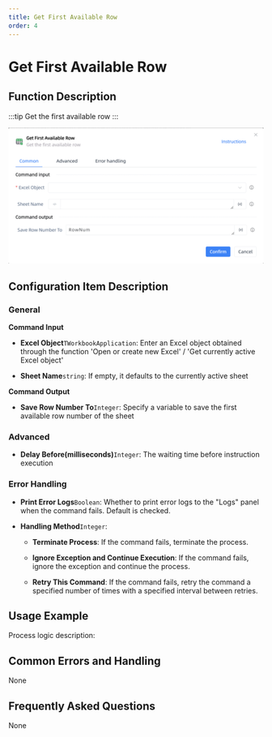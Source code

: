 ```yaml
---
title: Get First Available Row
order: 4
---
```


# Get First Available Row

## Function Description

:::tip 
Get the first available row
:::

![Get First Available Row](../../../../assets/Get%20First%20Available%20Row_command.png)

## Configuration Item Description

### General

**Command Input**

- **Excel Object**`TWorkbookApplication`: Enter an Excel object obtained through the function 'Open or create new Excel' / 'Get currently active Excel object'

- **Sheet Name**`string`: If empty, it defaults to the currently active sheet


**Command Output**

- **Save Row Number To**`Integer`: Specify a variable to save the first available row number of the sheet

### Advanced

- **Delay Before(milliseconds)**`Integer`: The waiting time before instruction execution

### Error Handling

- **Print Error Logs**`Boolean`: Whether to print error logs to the "Logs" panel when the command fails. Default is checked. 

- **Handling Method**`Integer`:

    - **Terminate Process**: If the command fails, terminate the process.

    - **Ignore Exception and Continue Execution**: If the command fails, ignore the exception and continue the process.

    - **Retry This Command**: If the command fails, retry the command a specified number of times with a specified interval between retries.

## Usage Example

Process logic description:

## Common Errors and Handling

None

## Frequently Asked Questions

None


